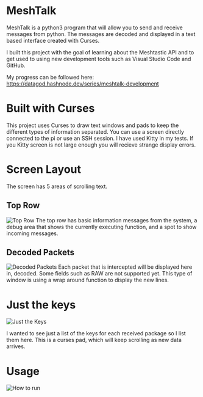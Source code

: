 # MeshTalk
MeshTalk is a python3 program that will allow you to send and receive messages from python. The messages are decoded and displayed in a text based interface created with Curses.

I built this project with the goal of learning about the Meshtastic API and to get used to using new development tools such as Visual Studio Code and GitHub.

My progress can be followed here:  https://datagod.hashnode.dev/series/meshtalk-development

# Built with Curses
This project uses Curses to draw text windows and pads to keep the different types of information separated.  You can use a screen directly connected to the pi or use an SSH session.  I have used Kitty in my tests.  If you Kitty screen is not large enough you will recieve strange display errors.

# Screen Layout
The screen has 5 areas of scrolling text.

## Top Row
![Top Row](https://github.com/datagod/meshtalk/blob/main/pics/Meshtalk%20messages.jpg?raw=true "Top Row")
The top row has basic information messages from the system, a debug area that shows the currently executing function, and a spot to show incoming messages.


## Decoded Packets
![Decoded Packets](https://github.com/datagod/meshtalk/blob/main/pics/Meshtalk%20packet.jpg?raw=true "Packet values")
Each packet that is intercepted will be displayed here in, decoded.  Some fields such as RAW are not supported yet.  This type of window is using a wrap around function to display the new lines.

# Just the keys
![Just the Keys](https://github.com/datagod/meshtalk/blob/main/pics/meshtalk%20packet%20keys.jpg?raw=true "Packet keys")

I wanted to see just a list of the keys for each received package so I list them here.  This is a curses pad, which will keep scrolling as new data arrives.

# Usage
![How to run](https://github.com/datagod/meshtalk/blob/main/pics/MeshtalkUsage1.jpg?raw=true "Usage")



